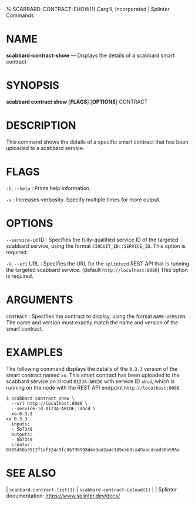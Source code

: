 % SCABBARD-CONTRACT-SHOW(1) Cargill, Incorporated | Splinter Commands

NAME
====

**scabbard-contract-show** — Displays the details of a scabbard smart contract

SYNOPSIS
========

**scabbard contract show** \[**FLAGS**\] \[**OPTIONS**\] CONTRACT

DESCRIPTION
===========
This command shows the details of a specific smart contract that has been
uploaded to a scabbard service.

FLAGS
=====
`-h`, `--help`
: Prints help information.

`-v`
: Increases verbosity. Specify multiple times for more output.

OPTIONS
=======
`--service-id` ID
: Specifies the fully-qualified service ID of the targeted scabbard service,
  using the format `CIRCUIT_ID::SERVICE_ID`. This option is required.

`-U`, `--url` URL
: Specifies the URL for the `splinterd` REST API that is running the targeted
  scabbard service. (default `http://localhost:8080`) This option is required.

ARGUMENTS
=========
`CONTRACT`
: Specifies the contract to display, using the format `NAME:VERSION`. The name
  and version must exactly match the name and version of the smart contract.

EXAMPLES
========
The following command displays the details of the `0.3.3` version of the smart
contract named `xo`. This smart contract has been uploaded to the scabbard
service on circuit `01234-ABCDE` with service ID `abcd`, which is running on the
node with the REST API endpoint `http://localhost:8088`.

```
$ scabbard contract show \
  --url http://localhost:8088 \
  --service-id 01234-ABCDE::abcd \
  xo:0.3.3
xo 0.3.3
  inputs:
  - 5b7349
  outputs:
  - 5b7349
  creator: 0385d50a3512f1ef324c9fc86798998d4e3ad2a4e189ceb9ca49aacdcad30a595a
```

SEE ALSO
========
| `scabbard-contract-list(1)`
| `scabbard-contract-upload(1)`
|
| Splinter documentation: https://www.splinter.dev/docs/
